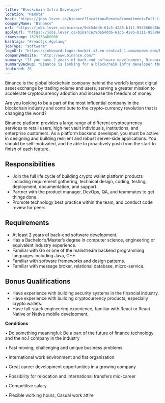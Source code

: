 ```yaml
---
title: "Blockchain Infra Developer"
location: "Remote"
host: "https://jobs.lever.co/binance?location=Remote&commitment=Full-time%3A%20Remote"
companyName: "Binance"
url: "https://jobs.lever.co/binance/9de54dd6-61c5-4285-b111-9558666d8be5"
applyUrl: "https://jobs.lever.co/binance/9de54dd6-61c5-4285-b111-9558666d8be5/apply"
timestamp: 1629158400000
hashtags: "#reactjs,#golang"
jobType: "software"
logoUrl: "https://jobboard-logos-bucket.s3.eu-central-1.amazonaws.com/binance"
companyWebsite: "http://www.binance.com/"
summary: "If you have 2 years of back-end software development, Binance has a job opening for a blockchain infra developer"
summaryBackup: "Binance is looking for a blockchain infra developer that has #reactjs, #crypto, #backend."
featured: 20
---
```


Binance is the global blockchain company behind the world’s largest digital asset exchange by trading volume and users, serving a greater mission to accelerate cryptocurrency adoption and increase the freedom of money.

Are you looking to be a part of the most influential company in the blockchain industry and contribute to the crypto-currency revolution that is changing the world?

Binance platform provides a large range of different cryptocurrency services to retail users, high net vault individuals, institutions, and enterprise customers. As a platform backend developer, you must be active in designing and building resilient and robust server-side applications. You should be self-motivated, and be able to proactively push from the start to finish of each feature.

## Responsibilities

*   Join the full life cycle of building crypto wallet platform products including requirement gathering, technical design, coding, testing, deployment, documentation, and support.
*   Partner with the product manager, DevOps, QA, and teammates to get things done.
*   Promote technology best practice within the team, and conduct code review for peers.

## Requirements

*   At least 2 years of back-end software development.
*   Has a Bachelor’s/Master’s degree in computer science, engineering or equivalent industry experience.
*   Familiar with Go or one of the mainstream backend programming languages including Java, C++.
*   Familiar with software frameworks and design patterns.
*   Familiar with message broker, relational database, micro-service.

## Bonus Qualifications

*   Have experience with building security systems in the financial industry.
*   Have experience with building cryptocurrency products, especially crypto wallets. 
*   Have full-stack engineering experience, familiar with React or React Native or Native mobile development.

**Conditions**

• Do something meaningful; Be a part of the future of finance technology and the no.1 company in the industry

• Fast moving, challenging and unique business problems

• International work environment and flat organisation

• Great career development opportunities in a growing company

• Possibility for relocation and international transfers mid-career

• Competitive salary

• Flexible working hours, Casual work attire
